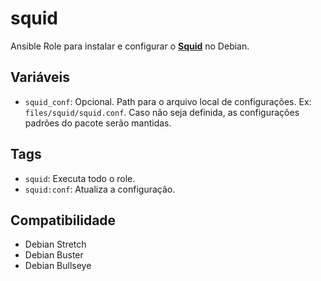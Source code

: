# squid

Ansible Role para instalar e configurar o
**[Squid](http://www.squid-cache.org/)** no Debian.

## Variáveis

 - ``squid_conf``: Opcional. Path para o arquivo local de configurações. Ex:
   ``files/squid/squid.conf``. Caso não seja definida, as configurações padrões
   do pacote serão mantidas.

## Tags

- `squid`: Executa todo o role.
- `squid:conf`: Atualiza a configuração.

## Compatibilidade

- Debian Stretch
- Debian Buster
- Debian Bullseye
